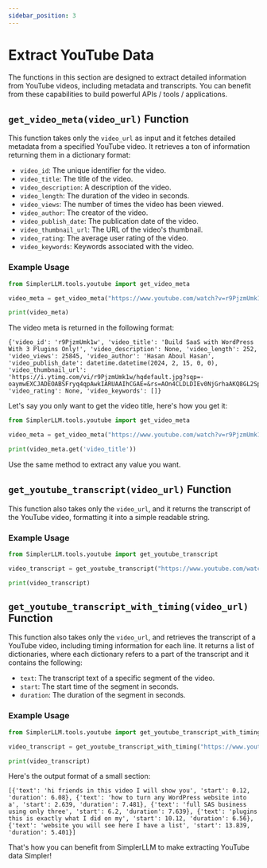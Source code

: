 ```yaml
---
sidebar_position: 3
--- 
```


# Extract YouTube Data

The functions in this section are designed to extract detailed information from YouTube videos, including metadata and transcripts. You can benefit from these capabilities to build powerful APIs / tools / applications.

## `get_video_meta(video_url)` Function

This function takes only the `video_url` as input and it fetches detailed metadata from a specified YouTube video. It retrieves a ton of information returning them in a dictionary format: 
- `video_id`: The unique identifier for the video.
- `video_title`: The title of the video.
- `video_description`: A description of the video.
- `video_length`: The duration of the video in seconds.
- `video_views`: The number of times the video has been viewed.
- `video_author`: The creator of the video.
- `video_publish_date`: The publication date of the video.
- `video_thumbnail_url`: The URL of the video's thumbnail.
- `video_rating`: The average user rating of the video.
- `video_keywords`: Keywords associated with the video.

### Example Usage

```python
from SimplerLLM.tools.youtube import get_video_meta

video_meta = get_video_meta("https://www.youtube.com/watch?v=r9PjzmUmk1w")

print(video_meta)
```

The video meta is returned in the following format:
```
{'video_id': 'r9PjzmUmk1w', 'video_title': 'Build SaaS with WordPress With 3 Plugins Only!', 'video_description': None, 'video_length': 252, 'video_views': 25845, 'video_author': 'Hasan Aboul Hasan', 'video_publish_date': datetime.datetime(2024, 2, 15, 0, 0), 'video_thumbnail_url': 'https://i.ytimg.com/vi/r9PjzmUmk1w/hqdefault.jpg?sqp=-oaymwEXCJADEOABSFryq4qpAwkIARUAAIhCGAE=&rs=AOn4CLDLDIEv0NjGrhaAKQ8GL2SpvwDDng', 'video_rating': None, 'video_keywords': []}
```

Let's say you only want to get the video title, here's how you get it:

```python
from SimplerLLM.tools.youtube import get_video_meta

video_meta = get_video_meta("https://www.youtube.com/watch?v=r9PjzmUmk1w")

print(video_meta.get('video_title'))
```

Use the same method to extract any value you want.

## `get_youtube_transcript(video_url)` Function

This function also takes only the `video_url`, and it returns the transcript of the YouTube video, formatting it into a simple readable string. 

### Example Usage

```python
from SimplerLLM.tools.youtube import get_youtube_transcript

video_transcript = get_youtube_transcript("https://www.youtube.com/watch?v=r9PjzmUmk1w")

print(video_transcript)
```

## `get_youtube_transcript_with_timing(video_url)` Function

This function also takes only the `video_url`, and retrieves the transcript of a YouTube video, including timing information for each line. It returns a list of dictionaries, where each dictionary refers to a part of the transcript and it contains the following:
- `text`: The transcript text of a specific segment of the video.
- `start`: The start time of the segment in seconds.
- `duration`: The duration of the segment in seconds.

### Example Usage

```python
from SimplerLLM.tools.youtube import get_youtube_transcript_with_timing

video_transcript = get_youtube_transcript_with_timing("https://www.youtube.com/watch?v=r9PjzmUmk1w")

print(video_transcript)
```

Here's the output format of a small section:
```
[{'text': 'hi friends in this video I will show you', 'start': 0.12, 'duration': 6.08}, {'text': 'how to turn any WordPress website into a', 'start': 2.639, 'duration': 7.481}, {'text': 'full SAS business using only three', 'start': 6.2, 'duration': 7.639}, {'text': 'plugins this is exactly what I did on my', 'start': 10.12, 'duration': 6.56}, {'text': 'website you will see here I have a list', 'start': 13.839, 'duration': 5.401}]
```

That's how you can benefit from SimplerLLM to make extracting YouTube data Simpler!